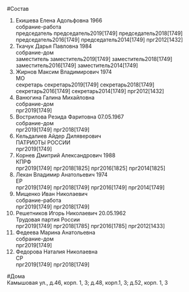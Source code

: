 #Состав  
1. Екишева Елена Адольфовна 1966  
    собрание-работа  
    председатель председатель2019[1749] председатель2018[1749] председатель2016[1749] председатель2014[1749] прг2012[1432]  
2. Ткачук Дарья Павловна 1984  
    собрание-дом  
    заместитель заместитель2019[1749] заместитель2018[1749] заместитель2016[1749] заместитель2014[1749]  
3. Жирнов Максим Владимирович 1974  
    МО  
    секретарь секретарь2019[1749] секретарь2018[1749] секретарь2016[1749] секретарь2014[1749] прг2012[1432]  
4. Ванюгина Галина Михайловна  
    собрание-дом  
    прг2019[1749]  
5. Вострилова Резида Фаритовна 07.05.1967  
    собрание-дом  
    прг2019[1749] прг2018[1749]  
6. Кельдалиев Айдер Диляверович  
    ПАТРИОТЫ РОССИИ  
    прг2019[1749]  
7. Корнев Дмитрий Александрович 1988  
    КПРФ  
    прг2019[1749] прг2018[1825] прг2016[1825] прг2014[1825]  
8. Лекан Владимир Анатольевич 1974  
    ЕР  
    прг2019[1749] прг2018[1749] прг2016[1749] прг2014[1749]  
9. Мищенко Иван Николаевич  
    собрание-работа  
    прг2019[1749] прг2018[1749]  
10. Решетников Игорь Николаевич 20.05.1962  
    Трудовая партия России  
    прг2019[1749] прг2018[1785] прг2016[1785] прг2012[1433]  
11. Федеева Марина Анатольевна  
    собрание-дом  
    прг2019[1749]  
12. Федорова Наталия Николаевна  
    СР  
    прг2019[1749] прг2018[1749]  
  
#Дома  
Камышовая ул., д.46, корп. 1, 3; д.48, корп.1, 3; д.52, корп. 1, 3  
  
